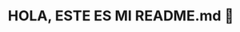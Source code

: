 <h1 align="center"> HOLA, ESTE ES MI README.md 👋 </h1>

<!--
**Danyel3096/Danyel3096** is a ✨ _special_ ✨ repository because its `README.md` (this file) appears on your GitHub profile.

Here are some ideas to get you started:

- 🔭 I’m currently working on ...
- 🌱 I’m currently learning ...
- 👯 I’m looking to collaborate on ...
- 🤔 I’m looking for help with ...
- 💬 Ask me about ...
- 📫 How to reach me: ...
- 😄 Pronouns: ...
- ⚡ Fun fact: ...
-->
<!--
[![start with why](https://img.shields.io/badge/start%20with-why%3F-brightgreen.svg?style=flat)](https://www.ted.com/talks/simon_sinek_how_great_leaders_inspire_action)
[![Known Vulnerabilities](https://snyk.io/test/github/dwyl/hapi-auth-jwt2/badge.svg?targetFile=package.json)](https://snyk.io/test/github/dwyl/hapi-auth-jwt2?targetFile=package.json)
[![codecov.io Code Coverage](https://img.shields.io/codecov/c/github/dwyl/hapi-auth-jwt2.svg?maxAge=2592000)](https://codecov.io/github/dwyl/hapi-auth-jwt2?branch=master)
[![Code Climate](https://codeclimate.com/github/dwyl/esta/badges/gpa.svg)](https://codeclimate.com/github/dwyl/esta)
[![NPM Version](https://badge.fury.io/js/esta.svg?style=flat)](https://npmjs.org/package/esta)
![GitHub CI](https://github.com/dwyl/auth_plug/actions/workflows/ci.yml/badge.svg)
[![platform][License]][License]

## Table of Contents
- [Requirements](#requirements)
- [Installation](#installation)
- [Download](#download)
- [Author](#author)
- [License](#license)
- [Otros Ejemplos](#otros-ejemplos)
  - [Bloques de códigos](#bloques-de-códigos)
  - [Resaltar texto](#resaltar-texto)
  - [Badges](#badges)
  - [Imagen](#imagen)

De acuerdo al espectro de desarrollo...

## Core / Núcleo
<table>
  <tr>
    <td align="center" width="96">
      <a href="#macropower-tech">
        <img src="https://git-scm.com/images/logos/downloads/Git-Icon-1788C.png" width="48" height="48" alt="JavaScript" />
      </a>
      <br>CSS
    </td>
    <td align="center" width="96">
      <a href="#macropower-tech">
        <img src="https://upload.wikimedia.org/wikipedia/commons/6/6a/JavaScript-logo.png" width="48" height="48" alt="Python" />
      </a>
      <br>HTML
    </td>
    <td align="center" width="96">
      <a href="#macropower-tech">
        <img src="https://ih1.redbubble.net/image.1637717834.1604/pp,840x830-pad,1000x1000,f8f8f8.u1.jpg" width="48" height="48" alt="Golang" />
      </a>
      <br>JavaScript
    </td>
    <td align="center" width="96">
      <a href="#macropower-tech">
        <img src="https://git-scm.com/images/logos/downloads/Git-Icon-1788C.png" width="48" height="48" alt="JavaScript" />
      </a>
      <br>SCSS
    </td>
    <td align="center" width="96">
      <a href="#macropower-tech">
        <img src="https://upload.wikimedia.org/wikipedia/commons/4/4c/Typescript_logo_2020.svg" width="48" height="48" alt="TypeScript" />
      </a>
      <br>TypeScript
    </td>
  </tr>
</table>

## IDE - Entorno de desarrollo integrado
<table>
  <tr>
    <td align="center" width="96">
      <a href="#macropower-tech">
        <img src="https://git-scm.com/images/logos/downloads/Git-Icon-1788C.png" width="48" height="48" alt="JavaScript" />
      </a>
      <br>Android Studio
    </td>
    <td align="center" width="96">
      <a href="#macropower-tech">
        <img src="https://upload.wikimedia.org/wikipedia/commons/6/6a/JavaScript-logo.png" width="48" height="48" alt="Python" />
      </a>
      <br>Intellij IDEA
    </td>
    <td align="center" width="96">
      <a href="#macropower-tech">
        <img src="https://ih1.redbubble.net/image.1637717834.1604/pp,840x830-pad,1000x1000,f8f8f8.u1.jpg" width="48" height="48" alt="Golang" />
      </a>
      <br>NetBeans
    </td>
    <td align="center" width="96">
      <a href="#macropower-tech">
        <img src="https://git-scm.com/images/logos/downloads/Git-Icon-1788C.png" width="48" height="48" alt="JavaScript" />
      </a>
      <br>SublimeText
    </td>
    <td align="center" width="96">
      <a href="#macropower-tech">
        <img src="https://upload.wikimedia.org/wikipedia/commons/4/4c/Typescript_logo_2020.svg" width="48" height="48" alt="TypeScript" />
      </a>
      <br>Visual Studio Code
    </td>
  </tr>
</table>

## Frameworks de IU
<table>
  <tr>
    <td align="center" width="96">
      <a href="#macropower-tech">
        <img src="https://git-scm.com/images/logos/downloads/Git-Icon-1788C.png" width="48" height="48" alt="JavaScript" />
      </a>
      <br>Bootstrap
    </td>
    <td align="center" width="96">
      <a href="#macropower-tech">
        <img src="https://upload.wikimedia.org/wikipedia/commons/6/6a/JavaScript-logo.png" width="48" height="48" alt="Python" />
      </a>
      <br>...
    </td>
    <td align="center" width="96">
      <a href="#macropower-tech">
        <img src="https://ih1.redbubble.net/image.1637717834.1604/pp,840x830-pad,1000x1000,f8f8f8.u1.jpg" width="48" height="48" alt="Golang" />
      </a>
      <br>...
    </td>
    <td align="center" width="96">
      <a href="#macropower-tech">
        <img src="https://git-scm.com/images/logos/downloads/Git-Icon-1788C.png" width="48" height="48" alt="JavaScript" />
      </a>
      <br>...
    </td>
    <td align="center" width="96">
      <a href="#macropower-tech">
        <img src="https://upload.wikimedia.org/wikipedia/commons/4/4c/Typescript_logo_2020.svg" width="48" height="48" alt="TypeScript" />
      </a>
      <br>...
    </td>
  </tr>
</table>

## Control de versiones
<table>
  <tr>
    <td align="center" width="96">
      <a href="#macropower-tech">
        <img src="https://git-scm.com/images/logos/downloads/Git-Icon-1788C.png" width="48" height="48" alt="JavaScript" />
      </a>
      <br>Git
    </td>
    <td align="center" width="96">
      <a href="#macropower-tech">
        <img src="https://upload.wikimedia.org/wikipedia/commons/6/6a/JavaScript-logo.png" width="48" height="48" alt="Python" />
      </a>
      <br>...
    </td>
    <td align="center" width="96">
      <a href="#macropower-tech">
        <img src="https://ih1.redbubble.net/image.1637717834.1604/pp,840x830-pad,1000x1000,f8f8f8.u1.jpg" width="48" height="48" alt="Golang" />
      </a>
      <br>...
    </td>
    <td align="center" width="96">
      <a href="#macropower-tech">
        <img src="https://git-scm.com/images/logos/downloads/Git-Icon-1788C.png" width="48" height="48" alt="JavaScript" />
      </a>
      <br>...
    </td>
    <td align="center" width="96">
      <a href="#macropower-tech">
        <img src="https://upload.wikimedia.org/wikipedia/commons/4/4c/Typescript_logo_2020.svg" width="48" height="48" alt="TypeScript" />
      </a>
      <br>...
    </td>
  </tr>
</table>

## Manejador de paquetes
<table>
  <tr>
    <td align="center" width="96">
      <a href="#macropower-tech">
        <img src="https://git-scm.com/images/logos/downloads/Git-Icon-1788C.png" width="48" height="48" alt="JavaScript" />
      </a>
      <br>NPM
    </td>
    <td align="center" width="96">
      <a href="#macropower-tech">
        <img src="https://upload.wikimedia.org/wikipedia/commons/6/6a/JavaScript-logo.png" width="48" height="48" alt="Python" />
      </a>
      <br>...
    </td>
    <td align="center" width="96">
      <a href="#macropower-tech">
        <img src="https://ih1.redbubble.net/image.1637717834.1604/pp,840x830-pad,1000x1000,f8f8f8.u1.jpg" width="48" height="48" alt="Golang" />
      </a>
      <br>...
    </td>
    <td align="center" width="96">
      <a href="#macropower-tech">
        <img src="https://git-scm.com/images/logos/downloads/Git-Icon-1788C.png" width="48" height="48" alt="JavaScript" />
      </a>
      <br>...
    </td>
    <td align="center" width="96">
      <a href="#macropower-tech">
        <img src="https://upload.wikimedia.org/wikipedia/commons/4/4c/Typescript_logo_2020.svg" width="48" height="48" alt="TypeScript" />
      </a>
      <br>...
    </td>
  </tr>
</table>

## Bibliotecas / Librerias / Plugins JS
<table>
  <tr>
    <td align="center" width="96">
      <a href="#macropower-tech">
        <img src="https://upload.wikimedia.org/wikipedia/commons/6/6a/JavaScript-logo.png" width="48" height="48" alt="Python" />
      </a>
      <br>AlertifyJS
    </td>
    <td align="center" width="96">
      <a href="#macropower-tech">
        <img src="https://upload.wikimedia.org/wikipedia/commons/6/6a/JavaScript-logo.png" width="48" height="48" alt="Python" />
      </a>
      <br>Bootstrap
    </td>
    <td align="center" width="96">
      <a href="#macropower-tech">
        <img src="https://iconape.com/wp-content/png_logo_vector/flutter-logo.png" width="48" height="48" alt="Sass" />
      </a>
      <br>Clockpicker
    </td>
    <td align="center" width="96">
      <a href="#macropower-tech">
        <img src="https://upload.wikimedia.org/wikipedia/commons/6/6a/JavaScript-logo.png" width="48" height="48" alt="Python" />
      </a>
      <br>DataTables
    </td>
    <td align="center" width="96">
      <a href="#macropower-tech">
        <img src="https://upload.wikimedia.org/wikipedia/commons/6/6a/JavaScript-logo.png" width="48" height="48" alt="Python" />
      </a>
      <br>DropZoneJS
    </td>
  </tr>
  <tr>
    <td align="center" width="96">
      <a href="#macropower-tech">
        <img src="https://uxwing.com/wp-content/themes/uxwing/download/brands-and-social-media/postgresql-icon.png" width="48" height="48" alt="Bootstrap" />
      </a>
      <br>FloatingJS
    </td>
    <td align="center" width="96">
      <a href="#macropower-tech">
        <img src="https://upload.wikimedia.org/wikipedia/commons/6/6a/JavaScript-logo.png" width="48" height="48" alt="Python" />
      </a>
      <br>FullCalendarJS
    </td>
    <td align="center" width="96">
      <a href="#macropower-tech">
        <img src="https://upload.wikimedia.org/wikipedia/commons/6/6a/JavaScript-logo.png" width="48" height="48" alt="Python" />
      </a>
      <br>JQuery
    </td>
    <td align="center" width="96">
      <a href="#macropower-tech">
        <img src="https://ih1.redbubble.net/image.1637717834.1604/pp,840x830-pad,1000x1000,f8f8f8.u1.jpg" width="48" height="48" alt="Golang" />
      </a>
      <br>JQuery-UI
    </td>
    <td align="center" width="96">
      <a href="#macropower-tech">
        <img src="https://git-scm.com/images/logos/downloads/Git-Icon-1788C.png" width="48" height="48" alt="JavaScript" />
      </a>
      <br>JQuery-Valite/Validation
    </td>
  </tr>
  <tr>
    <td align="center" width="96">
      <a href="#macropower-tech">
        <img src="https://git-scm.com/images/logos/downloads/Git-Icon-1788C.png" width="48" height="48" alt="JavaScript" />
      </a>
      <br>MomentJS
    </td>
    <td align="center" width="96">
      <a href="#macropower-tech">
        <img src="https://upload.wikimedia.org/wikipedia/commons/6/6a/JavaScript-logo.png" width="48" height="48" alt="Python" />
      </a>
      <br>OrgChartJS
    </td>
    <td align="center" width="96">
      <a href="#macropower-tech">
        <img src="https://upload.wikimedia.org/wikipedia/commons/4/4c/Typescript_logo_2020.svg" width="48" height="48" alt="TypeScript" />
      </a>
      <br>PaceJS
    </td>
    <td align="center" width="96">
      <a href="#macropower-tech" >
        <img src="https://www.freepnglogos.com/uploads/logo-mysql-png/logo-mysql-mysql-logo-png-images-are-download-crazypng-21.png" width="48" height="48" alt="React" />
      </a>
      <br>PopperJS
    </td>
    <td align="center" width="96">
      <a href="#macropower-tech">
        <img src="https://upload.wikimedia.org/wikipedia/commons/6/6a/JavaScript-logo.png" width="48" height="48" alt="Python" />
      </a>
      <br>TimeLine3JS
    </td>
  </tr>
</table>

## Testing
<table>
  <tr>
    <td align="center" width="96">
      <a href="#macropower-tech">
        <img src="https://git-scm.com/images/logos/downloads/Git-Icon-1788C.png" width="48" height="48" alt="JavaScript" />
      </a>
      <br>...
    </td>
    <td align="center" width="96">
      <a href="#macropower-tech">
        <img src="https://upload.wikimedia.org/wikipedia/commons/6/6a/JavaScript-logo.png" width="48" height="48" alt="Python" />
      </a>
      <br>...
    </td>
    <td align="center" width="96">
      <a href="#macropower-tech">
        <img src="https://ih1.redbubble.net/image.1637717834.1604/pp,840x830-pad,1000x1000,f8f8f8.u1.jpg" width="48" height="48" alt="Golang" />
      </a>
      <br>...
    </td>
    <td align="center" width="96">
      <a href="#macropower-tech">
        <img src="https://git-scm.com/images/logos/downloads/Git-Icon-1788C.png" width="48" height="48" alt="JavaScript" />
      </a>
      <br>...
    </td>
    <td align="center" width="96">
      <a href="#macropower-tech">
        <img src="https://upload.wikimedia.org/wikipedia/commons/4/4c/Typescript_logo_2020.svg" width="48" height="48" alt="TypeScript" />
      </a>
      <br>...
    </td>
  </tr>
</table>


## Lenguajes BackEnd
<table>
  <tr>
    <td align="center" width="96">
      <a href="#macropower-tech">
        <img src="https://git-scm.com/images/logos/downloads/Git-Icon-1788C.png" width="48" height="48" alt="JavaScript" />
      </a>
      <br>...
    </td>
    <td align="center" width="96">
      <a href="#macropower-tech">
        <img src="https://upload.wikimedia.org/wikipedia/commons/6/6a/JavaScript-logo.png" width="48" height="48" alt="Python" />
      </a>
      <br>
    </td>
    <td align="center" width="96">
      <a href="#macropower-tech">
        <img src="https://ih1.redbubble.net/image.1637717834.1604/pp,840x830-pad,1000x1000,f8f8f8.u1.jpg" width="48" height="48" alt="Golang" />
      </a>
      <br>Java
    </td>
    <td align="center" width="96">
      <a href="#macropower-tech">
        <img src="https://git-scm.com/images/logos/downloads/Git-Icon-1788C.png" width="48" height="48" alt="JavaScript" />
      </a>
      <br>PHP
    </td>
    <td align="center" width="96">
      <a href="#macropower-tech">
        <img src="https://upload.wikimedia.org/wikipedia/commons/4/4c/Typescript_logo_2020.svg" width="48" height="48" alt="TypeScript" />
      </a>
      <br>Ruby On Rails
    </td>
  </tr>
</table>

## Bases de datos
<table>
  <tr>
    <td align="center" width="96">
      <a href="#macropower-tech">
        <img src="https://git-scm.com/images/logos/downloads/Git-Icon-1788C.png" width="48" height="48" alt="JavaScript" />
      </a>
      <br>...
    </td>
    <td align="center" width="96">
      <a href="#macropower-tech">
        <img src="https://upload.wikimedia.org/wikipedia/commons/6/6a/JavaScript-logo.png" width="48" height="48" alt="Python" />
      </a>
      <br>...
    </td>
    <td align="center" width="96">
      <a href="#macropower-tech">
        <img src="https://ih1.redbubble.net/image.1637717834.1604/pp,840x830-pad,1000x1000,f8f8f8.u1.jpg" width="48" height="48" alt="Golang" />
      </a>
      <br>MariaDB
    </td>
    <td align="center" width="96">
      <a href="#macropower-tech">
        <img src="https://git-scm.com/images/logos/downloads/Git-Icon-1788C.png" width="48" height="48" alt="JavaScript" />
      </a>
      <br>MySQL
    </td>
    <td align="center" width="96">
      <a href="#macropower-tech">
        <img src="https://upload.wikimedia.org/wikipedia/commons/4/4c/Typescript_logo_2020.svg" width="48" height="48" alt="TypeScript" />
      </a>
      <br>PostgreSQL
    </td>
  </tr>
</table>

## Author
Matías Correnti, [@matCorrenti][myTwitter].

## License
README is available under the MIT license. See the [LICENSE](LICENSE) file for more info.




## Otros Ejemplos

### Bloques de códigos
```swift
func texto(texto: String = "default") {
  //Comentario
  let tex: String = "Python syntax highlighting"
  let tex2: String = texto
}
```
```swift
let selector = #selector(viewDidLoad)
view.backgroundColor = .red
let toView = context.view(forKey: .to)
let view = UIView(frame: .zero)
```
~~~ swift
let text: String = "Texto"
~~~


### Resaltar texto
> *Cursiva*
>> **Negrita**
>>> ***Negrita-Cursiva***

(Se puede usar el signo `_` en lugar de `*`).


### Badges
[![AppStore][appStoreBagge]][appStore]
[![Twitter Follow][twitter]][myTwitter]
[![TestXc][testXc]][testXc]
[![CocoapodsDocs][cocoDocs]][cocoDocs]
[![Tag][tag]][tag]
[![Release][release]][release]
[![IssuesOpen][issuesOpen]][issuesOpen]
[![LicenseGitHub][licenseGitHub]][licenseGitHub]
[![DowEXTClass][dowEXTClass]][dowEXTClass]
[![CommitEXT][commitEXT]][commitEXT]


### Imagen
![Imagen de logo][logo]

-->


<!-- Links
[myTwitter]:http://twitter.com/matCorrenti
[iOS_9.0]:https://img.shields.io/badge/iOS-≥_9.0-5658FE.svg?colorA=5658FE
[swift_3.0]:https://img.shields.io/badge/Swift-≥_3.0-EF5138.svg?colorA=EF5138
[xcode_3.2]:https://img.shields.io/badge/Xcode-≥_3.2-2A92F4.svg?colorA=2A92F4
[Platform]:https://img.shields.io/badge/platform-ios-lightgrey.svg
[License]:https://img.shields.io/badge/license-MIT-383838.svg
 -->

<!-- Otros
[appStore]:https://itunes.apple.com/ar/app/luteranos/id1137428395
[appStoreBagge]:https://img.shields.io/badge/Download_App-Luteranos-1C5FAD.svg
[twitter]:https://img.shields.io/twitter/follow/matCorrenti.svg?style=social&label=Follow&maxAge=3600
[testXc]:https://img.shields.io/badge/Xcode-≥_3.2-2A92F4.svg?colorA=0873A4
[cocoDocs]:https://img.shields.io/cocoapods/metrics/doc-percent/EXTClass.svg
[tag]:https://img.shields.io/github/tag/Saitco/EXTClass.svg
[release]:https://img.shields.io/github/release/Saitco/EXTClass.svg
[issuesOpen]:https://img.shields.io/github/issues/Saitco/README.svg
[licenseGitHub]:https://img.shields.io/github/license/Saitco/README.svg
[dowEXTClass]:https://img.shields.io/github/downloads/Saitco/README/total.svg
[commitEXT]:https://img.shields.io/github/commits-since/Saitco/EXTClass/0.3.2.svg
 -->

<!-- Links Imagenes
[logo]:https://github.com/Saitco/README/blob/master/img/rosaL.png "Icono de la App"

TOMADO EN BASE A OTROS REPOSITORIOS COMO EJEMPLO
 -->
